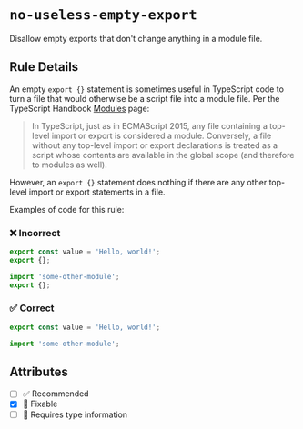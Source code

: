 # `no-useless-empty-export`

Disallow empty exports that don't change anything in a module file.

## Rule Details

An empty `export {}` statement is sometimes useful in TypeScript code to turn a file that would otherwise be a script
file into a module file.
Per the TypeScript Handbook [Modules](https://www.typescriptlang.org/docs/handbook/modules.html) page:

> In TypeScript, just as in ECMAScript 2015, any file containing a top-level import or export is considered a module.
> Conversely, a file without any top-level import or export declarations is treated as a script whose contents are
> available in the global scope (and therefore to modules as well).

However, an `export {}` statement does nothing if there are any other top-level import or export statements in a file.

Examples of code for this rule:

<!--tabs-->

### ❌ Incorrect

```ts
export const value = 'Hello, world!';
export {};
```

```ts
import 'some-other-module';
export {};
```

### ✅ Correct

```ts
export const value = 'Hello, world!';
```

```ts
import 'some-other-module';
```

## Attributes

- [ ] ✅ Recommended
- [x] 🔧 Fixable
- [ ] 💭 Requires type information
